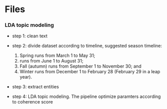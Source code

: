 # Files

### LDA topic modeling
* step 1: clean text 
* step 2: divide dataset according to timeline, suggested season timeline:
	
	1. Spring runs from March 1 to May 31;
	2. runs from June 1 to August 31;
	3. Fall (autumn) runs from September 1 to November 30; and
	4. Winter runs from December 1 to February 28 (February 29 in a leap year).

* step 3: extract entities
* step 4: LDA topic modeling. The pipeline optimize paramters according to coherence score